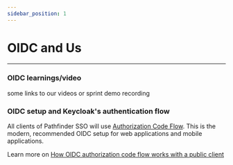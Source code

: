 ```yaml
---
sidebar_position: 1
---
```


# OIDC and Us

---

### OIDC learnings/video

some links to our videos or sprint demo recording

### OIDC setup and Keycloak's authentication flow

All clients of Pathfinder SSO will use [Authorization Code Flow](https://auth0.com/docs/authorization/flows/authorization-code-flow). This is the modern, recommended OIDC setup for web applications and mobile applications.

Learn more on [How OIDC authorization code flow works with a public client](https://www.pingidentity.com/en/company/blog/posts/2018/securely-using-oidc-authorization-code-flow-public-client-single-page-apps.html)
